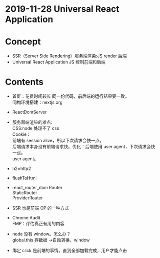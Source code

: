 # 2019-11-28 Universal React Application

# Concept

- SSR（Server Side Rendering）服务端渲染:JS render 后端
- Universal React Application JS 控制前端和后端

# Contents

- 首屏：花费时间较长
  同一份代码，前后端的运行结果要一致。  
  同构环境搭建：nextjs.org

- ReactDomServer
- 服务器端渲染的难点:  
   CSS:node 处理不了 css  
   Cookie：  
   前端有 session alive，所以下次请求会快一点。  
   后端请求本身没有前端请求快。优化：后端使用 user agent，下次请求会快一点。  
  user agent。
- h2=http2
- flushToHtml
- react_router_dom
  Router  
  StaticRouter  
  ProviderRouter
- SSR 也是前端 OP 的一种方式
- Chrome Audit  
  FMP：评估真正有用的内容
- node 没有 window。怎么办？  
  global.this 存数据 ->自动转换，window
- 绑定 click 是前端的事情。直到全部加载完成，用户才能点击
